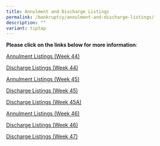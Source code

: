 ```yaml
---
title: Annulment and Discharge Listings
permalink: /bankruptcy/annulment-and-discharge-listings/
description: ""
variant: tiptap
---
```

<p><strong>Please click on the links below for more information</strong>:</p>
<p></p>
<p><a href="/files/Annulment &amp; Discharge Listings/Annulment_Listings__Week_44_.pdf" rel="noopener nofollow" target="_blank">Annulment Listings (Week 44)</a>
</p>
<p><a href="/files/Annulment &amp; Discharge Listings/Discharge_Listings__Week_44_.pdf" rel="noopener nofollow" target="_blank">Discharge Listings (Week 44)</a>
</p>
<p><a href="/files/Annulment &amp; Discharge Listings/Annulment_Listings__Week_45_.pdf" rel="noopener nofollow" target="_blank">Annulment Listings (Week 45)</a>
</p>
<p><a href="/files/Annulment &amp; Discharge Listings/Discharge_Listings__Week_45_.pdf" rel="noopener nofollow" target="_blank">Discharge Listings (Week 45)</a>
</p>
<p><a href="/files/Annulment &amp; Discharge Listings/Discharge_Listings__Week_45A_.pdf" rel="noopener nofollow" target="_blank">Discharge Listings (Week 45A)</a>
</p>
<p><a href="/files/Annulment &amp; Discharge Listings/Annulment_Listings__Week_46_.pdf" rel="noopener nofollow" target="_blank">Annulment Listings (Week 46)</a>
</p>
<p><a href="/files/Annulment &amp; Discharge Listings/Discharge_Listings__Week_46_.pdf" rel="noopener nofollow" target="_blank">Discharge Listings (Week 46)</a>
</p>
<p><a href="/files/Annulment &amp; Discharge Listings/Discharge_Listings__Week_47_.pdf" rel="noopener nofollow" target="_blank">Discharge Listings (Week 47)</a>
</p>